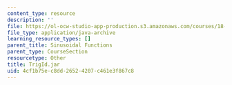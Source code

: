 ```yaml
---
content_type: resource
description: ''
file: https://ol-ocw-studio-app-production.s3.amazonaws.com/courses/18-03sc-differential-equations-fall-2011/4cf1b75ec8dd26524207c461e3f867c8_TrigId.jar
file_type: application/java-archive
learning_resource_types: []
parent_title: Sinusoidal Functions
parent_type: CourseSection
resourcetype: Other
title: TrigId.jar
uid: 4cf1b75e-c8dd-2652-4207-c461e3f867c8
---
```

